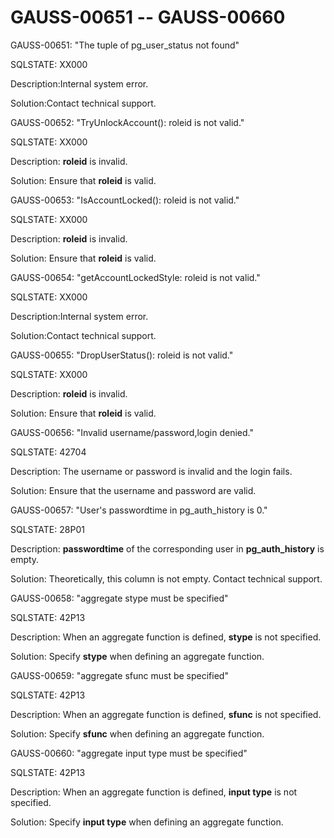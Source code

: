 # GAUSS-00651 -- GAUSS-00660<a name="EN-US_TOPIC_0302073332"></a>

GAUSS-00651: "The tuple of pg\_user\_status not found"

SQLSTATE: XX000

Description:Internal system error.

Solution:Contact technical support.

GAUSS-00652: "TryUnlockAccount\(\): roleid is not valid."

SQLSTATE: XX000

Description:  **roleid**  is invalid.

Solution: Ensure that  **roleid**  is valid.

GAUSS-00653: "IsAccountLocked\(\): roleid is not valid."

SQLSTATE: XX000

Description:  **roleid**  is invalid.

Solution: Ensure that  **roleid**  is valid.

GAUSS-00654: "getAccountLockedStyle: roleid is not valid."

SQLSTATE: XX000

Description:Internal system error.

Solution:Contact technical support.

GAUSS-00655: "DropUserStatus\(\): roleid is not valid."

SQLSTATE: XX000

Description:  **roleid**  is invalid.

Solution: Ensure that  **roleid**  is valid.

GAUSS-00656: "Invalid username/password,login denied."

SQLSTATE: 42704

Description: The username or password is invalid and the login fails.

Solution: Ensure that the username and password are valid.

GAUSS-00657: "User's passwordtime in pg\_auth\_history is 0."

SQLSTATE: 28P01

Description:  **passwordtime**  of the corresponding user in  **pg\_auth\_history**  is empty.

Solution: Theoretically, this column is not empty. Contact technical support.

GAUSS-00658: "aggregate stype must be specified"

SQLSTATE: 42P13

Description: When an aggregate function is defined,  **stype**  is not specified.

Solution: Specify  **stype**  when defining an aggregate function.

GAUSS-00659: "aggregate sfunc must be specified"

SQLSTATE: 42P13

Description: When an aggregate function is defined,  **sfunc**  is not specified.

Solution: Specify  **sfunc**  when defining an aggregate function.

GAUSS-00660: "aggregate input type must be specified"

SQLSTATE: 42P13

Description: When an aggregate function is defined,  **input type**  is not specified.

Solution: Specify  **input type**  when defining an aggregate function.

